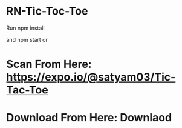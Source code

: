 # RN-Tic-Toc-Toe

Run npm install 

and npm start
    or 
    
   # Scan From Here:  https://expo.io/@satyam03/Tic-Tac-Toe
   # Download From Here:<a> Downlaod </a>
